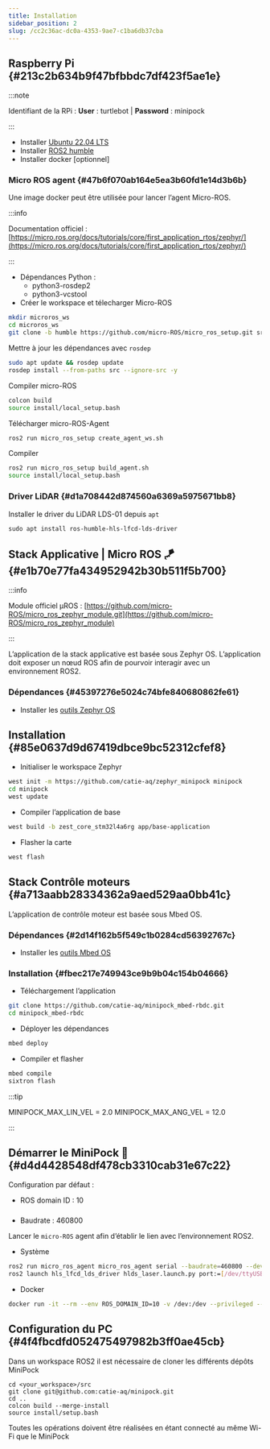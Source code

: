 ```yaml
---
title: Installation
sidebar_position: 2
slug: /cc2c36ac-dc0a-4353-9ae7-c1ba6db37cba
---
```




## **Raspberry Pi** {#213c2b634b9f47bfbbdc7df423f5ae1e}

:::note

Identifiant de la RPi : **User** : turtlebot | **Password** : minipock

:::

- Installer [Ubuntu 22.04 LTS](https://ubuntu.com/download/raspberry-pi)
- Installer [ROS2 humble](https://docs.ros.org/en/humble/Installation.html)
- Installer docker [optionnel]

### Micro ROS agent {#47b6f070ab164e5ea3b60fd1e14d3b6b}

Une image docker peut être utilisée pour lancer l’agent Micro-ROS.

:::info

Documentation officiel : [https://micro.ros.org/docs/tutorials/core/first_application_rtos/zephyr/](https://micro.ros.org/docs/tutorials/core/first_application_rtos/zephyr/)

:::

- Dépendances Python :
 	- python3-rosdep2
 	- python3-vcstool
- Créer le workspace et télecharger Micro-ROS

```bash
mkdir microros_ws
cd microros_ws
git clone -b humble https://github.com/micro-ROS/micro_ros_setup.git src/micro_ros_setup
```

Mettre à jour les dépendances avec `rosdep`

```bash
sudo apt update && rosdep update
rosdep install --from-paths src --ignore-src -y
```

Compiler micro-ROS

```bash
colcon build
source install/local_setup.bash
```

Télécharger micro-ROS-Agent

```bash
ros2 run micro_ros_setup create_agent_ws.sh
```

Compiler

```bash
ros2 run micro_ros_setup build_agent.sh
source install/local_setup.bash
```

### Driver LiDAR {#d1a708442d874560a6369a5975671bb8}

Installer le driver du LiDAR LDS-01 depuis `apt`

```shell
sudo apt install ros-humble-hls-lfcd-lds-driver
```

## Stack Applicative | Micro ROS 🪁 {#e1b70e77fa434952942b30b511f5b700}

:::info

Module officiel µROS : [https://github.com/micro-ROS/micro_ros_zephyr_module.git](https://github.com/micro-ROS/micro_ros_zephyr_module)

:::

L’application de la stack applicative est basée sous Zephyr OS. L’application doit exposer un nœud ROS afin de pourvoir interagir avec un environnement ROS2.

### Dépendances {#45397276e5024c74bfe840680862fe61}

- Installer les [outils Zephyr OS](https://docs.zephyrproject.org/latest/develop/getting_started/index.html)

## Installation {#85e0637d9d67419dbce9bc52312cfef8}

- Initialiser le workspace Zephyr

```bash
west init -m https://github.com/catie-aq/zephyr_minipock minipock
cd minipock
west update
```

- Compiler l’application de base

```bash
west build -b zest_core_stm32l4a6rg app/base-application
```

- Flasher la carte

```bash
west flash
```

## Stack Contrôle moteurs {#a713aabb28334362a9aed529aa0bb41c}

L’application de contrôle moteur est basée sous Mbed OS.

### Dépendances {#2d14f162b5f549c1b0284cd56392767c}

- Installer les [outils Mbed OS](https://6tron.catie-lab.net/ressources_logicielles/mbed/)

### Installation {#fbec217e749943ce9b9b04c154b04666}

- Téléchargement l’application

```bash
git clone https://github.com/catie-aq/minipock_mbed-rbdc.git
cd minipock_mbed-rbdc
```

- Déployer les dépendances

```bash
mbed deploy
```

- Compiler et flasher

```bash
mbed compile
sixtron flash
```

:::tip

MINIPOCK_MAX_LIN_VEL = 2.0
MINIPOCK_MAX_ANG_VEL = 12.0

:::

## Démarrer le MiniPock 🚀 {#d4d4428548df478cb3310cab31e67c22}

Configuration par défaut :

- ROS domain ID : 10

### 
- Baudrate : 460800

Lancer le `micro-ROS` agent afin d’établir le lien avec l’environnement ROS2.

- Système

```bash
ros2 run micro_ros_agent micro_ros_agent serial --baudrate=460800 --dev [/dev/ttyUSBx]
ros2 launch hls_lfcd_lds_driver hlds_laser.launch.py port:=[/dev/ttyUSBx] frame_id:=lds_01_link
```

- Docker

```bash
docker run -it --rm --env ROS_DOMAIN_ID=10 -v /dev:/dev --privileged --net=host microros/micro-ros-agent:humble serial --dev /dev/ttyUSB0 --baudrate 460800 -v6
```

## Configuration du PC {#4f4fbcdfd052475497982b3ff0ae45cb}

Dans un workspace ROS2 il est nécessaire de cloner les différents dépôts MiniPock

```shell
cd <your_workspace>/src
git clone git@github.com:catie-aq/minipock.git
cd ..
colcon build --merge-install
source install/setup.bash
```

Toutes les opérations doivent être réalisées en étant connecté au même Wi-Fi que le MiniPock
